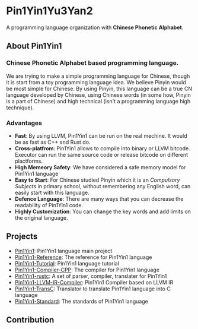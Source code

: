 # Pin1Yin1Yu3Yan2

A programming language organization with **Chinese Phonetic Alphabet**.

## About Pin1Yin1

### **Chinese Phonetic Alphabet** based programming language. 

We are trying to make a simple programming language for Chinese, though it is start from a toy programming language idea. We believe Pinyin would be most simple for Chinese. By using Pinyin, this language can be a true CN language developed by Chinese, using Chinese words (in some how, Pinyin is a part of Chinese) and high technical (isn't a programming language high technique).

### Advantages

- **Fast**: By using LLVM, Pin1Yin1 can be run on the real mechine. It would be as fast as C++ and Rust do.
- **Cross-platfrom**: Pin1Yin1 allows to compile into binary or LLVM bitcode. Executor can run the same source code or release bitcode on different plactforms.
- **High Memeory Safety**: We have considered a safe memory model for Pin1Yin1 language
- **Easy to Start**: For Chinese studied Pinyin which it is an *Compulsory Subjects* in primary school, without remembering any English word, can easily start with this language.
- **Defence Language**: There are many ways that you can decrease the readability of Pin1Yin1 code.
- **Highly Customization**: You can change the key words and add limits on the original language.

## Projects

- [Pin1Yin1](https://github.com/pin1yin1yu3yan2/Pin1Yin1): Pin1Yin1 language main project
- [Pin1Yin1-Reference](https://github.com/pin1yin1yu3yan2/Pin1Yin1-Reference): The reference for Pin1Yin1 language
- [Pin1Yin1-Tutorial](https://github.com/pin1yin1yu3yan2/Pin1Yin1-Tutorial): Pin1Yin1 language tutorial
- [Pin1Yin1-Compiler-CPP](https://github.com/pin1yin1yu3yan2/Pin1Yin1-Compiler-CPP): The compiler for Pin1Yin1 language
- [Pin1Yin1-rustc](https://github.com/pin1yin1yu3yan2/Pin1Yin1-rustc): A set of parser, compiler, translater for Pin1Yin1 
- [Pin1Yin1-LLVM-IR-Compiler](https://github.com/pin1yin1yu3yan2/Pin1Yin1-LLVM-IR-Compiler): Pin1Yin1 Compiler based on LLVM IR
- [Pin1Yin1-TransC](https://github.com/pin1yin1yu3yan2/Pin1Yin1-TransC): Translator to translate Pin1Yin1 language into C language
- [Pin1Yin1-Standard](https://github.com/pin1yin1yu3yan2/Pin1Yin1-Standard): The standards of Pin1Yin1 language

## Contribution

<!--

**Here are some ideas to get you started:**

🙋‍♀️ A short introduction - what is your organization all about?
🌈 Contribution guidelines - how can the community get involved?
👩‍💻 Useful resources - where can the community find your docs? Is there anything else the community should know?
🍿 Fun facts - what does your team eat for breakfast?
🧙 Remember, you can do mighty things with the power of [Markdown](https://docs.github.com/github/writing-on-github/getting-started-with-writing-and-formatting-on-github/basic-writing-and-formatting-syntax)
-->
